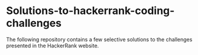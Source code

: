 # Solutions-to-hackerrank-coding-challenges

The following repository contains a few selective solutions to the challenges presented in the HackerRank website.
